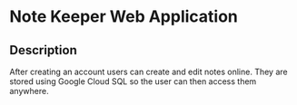 # Note Keeper Web Application

## Description
After creating an account users can create and edit notes online. They are stored using Google Cloud SQL so the user can then access them anywhere. 